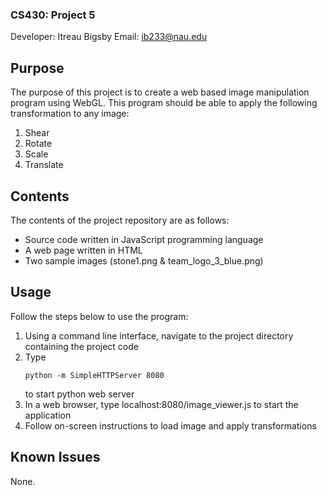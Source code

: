 ### CS430: Project 5 ###

Developer: Itreau Bigsby
Email: ib233@nau.edu

## Purpose ##

The purpose of this project is to create a web based image manipulation program
using WebGL. This program should be able to apply the following transformation to any image:
  1. Shear
  2. Rotate
  3. Scale
  4. Translate

## Contents ##

The contents of the project repository are as follows:
- Source code written in JavaScript programming language
- A web page written in HTML
- Two sample images (stone1.png & team_logo_3_blue.png)

## Usage ##

Follow the steps below to use the program:

1. Using a command line interface, navigate to the project directory containing the project code
2. Type <pre><code>python -m SimpleHTTPServer 8080</code></pre> to start python web server
3. In a web browser, type localhost:8080/image_viewer.js to start the application
4. Follow on-screen instructions to load image and apply transformations

## Known Issues ##

None.
